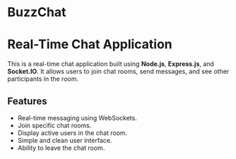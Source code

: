 # BuzzChat
# Real-Time Chat Application

This is a real-time chat application built using **Node.js**, **Express.js**, and **Socket.IO**. It allows users to join chat rooms, send messages, and see other participants in the room.

## Features

- Real-time messaging using WebSockets.
- Join specific chat rooms.
- Display active users in the chat room.
- Simple and clean user interface.
- Ability to leave the chat room.
